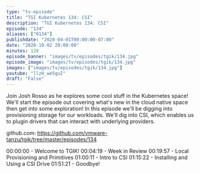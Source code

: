 ```yaml
---
type: "tv-episode"
title: "TGI Kubernetes 134: CSI"
description: "TGI Kubernetes 134: CSI"
episode: "134"
aliases: ["0134"]
publishdate: "2020-04-01T00:00:00-07:00"
date: "2020-10-02 20:00:00"
minutes: 120
episode_banner: "images/tv/episodes/tgik/134.jpg"
episode_image: "images/tv/episodes/tgik/134.jpg"
images: ["images/tv/episodes/tgik/134.jpg"]
youtube: "llzH_we5guI"
draft: "False"
---
```


Join Josh Rosso as he explores some cool stuff in the Kubernetes space! We'll start the episode out covering what's new in the cloud native space then get into some exploration! In this episode we'll be digging into provisioning storage for our workloads. We'll dig into CSI, which enables us to plugin drivers that can interact with underlying providers.


github.com: https://github.com/vmware-tanzu/tgik/tree/master/episodes/134



00:00:00 - Welcome to TGIK!
00:04:19 - Week in Review
00:19:57 - Local Provisioning and Primitives
01:00:11 - Intro to CSI
01:15:22 - Installing and Using a CSI Drive
01:51:21 - Goodbye!